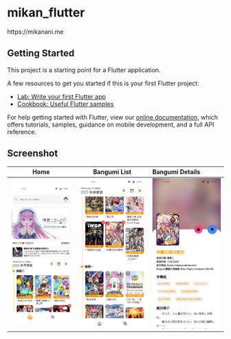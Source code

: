 # mikan_flutter

https:&#x2F;&#x2F;mikanani.me

## Getting Started

This project is a starting point for a Flutter application.

A few resources to get you started if this is your first Flutter project:

- [Lab: Write your first Flutter app](https://flutter.dev/docs/get-started/codelab)
- [Cookbook: Useful Flutter samples](https://flutter.dev/docs/cookbook)

For help getting started with Flutter, view our
[online documentation](https://flutter.dev/docs), which offers tutorials,
samples, guidance on mobile development, and a full API reference.


## Screenshot 
| Home | Bangumi List | Bangumi Details |
| -----| ---- | :---- |
| ![](screenshot/Screenshot_01.jpg) | ![](screenshot/Screenshot_02.jpg) | ![](screenshot/Screenshot_03.jpg) |
